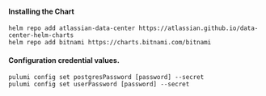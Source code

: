 #### Installing the Chart
```hcl
helm repo add atlassian-data-center https://atlassian.github.io/data-center-helm-charts
helm repo add bitnami https://charts.bitnami.com/bitnami
```

#### Configuration credential values.
```hcl
pulumi config set postgresPassword [password] --secret
pulumi config set userPassword [password] --secret
```
